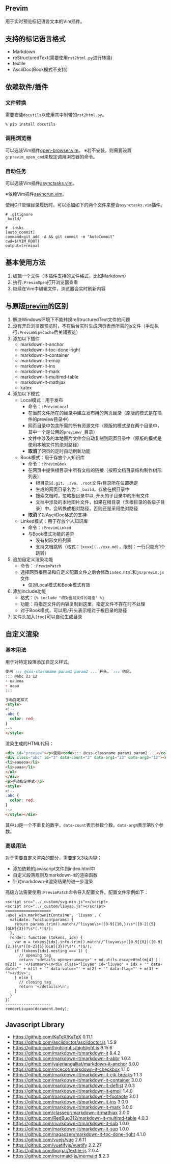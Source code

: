## Previm

用于实时预览标记语言文本的Vim插件。

## 支持的标记语言格式

* Markdown
* reStructuredText(需要使用`rst2html.py`进行转换)
* textile
* AsciiDoc(Book模式不支持)

## 依赖软件/插件

### 文件转换

需要安装`docutils`以使用其中附带的`rst2html.py`。

    % pip install docutils

### 调用浏览器

可以选装Vim插件[open-browser.vim](https://github.com/tyru/open-browser.vim)。
※若不安装，则需要设置`g:previm_open_cmd`来规定调用浏览器的命令。

### 自动任务

可以选装Vim插件[asynctasks.vim](https://github.com/skywind3000/asynctasks.vim)。

※依赖Vim插件[asyncrun.vim](https://github.com/skywind3000/asyncrun.vim)。

使用GIT管理目录履历时，可以添加如下的两个文件来整合`asynctasks.vim`插件。

    # .gitignore
    _build/

    # .tasks
    [auto_commit]
    command=git add -A && git commit -m "AutoCommit"
    cwd=$(VIM_ROOT)
    output=terminal

## 基本使用方法

1. 编辑一个文件（本插件支持的文件格式，比如Markdown）
2. 执行`:PrevimOpen`打开浏览器查看
3. 继续在Vim中编辑文件，浏览器会实时刷新内容

## 与原版[previm](https://github.com/previm/previm)的区别

1. 解决Windows环境下不能转换reStructuredText文件的问题
2. 没有开启浏览器预览时，不在后台实时生成网页表示所需的js文件（手动执行`:PrevimWipeCache`后关闭预览）
3. 添加以下插件
    - markdown-it-anchor
    - markdown-it-toc-done-right
    - markdown-it-container
    - markdown-it-emoji
    - markdown-it-ins
    - markdown-it-mark
    - markdown-it-multimd-table
    - markdown-it-mathjax
    - katex
4. 添加以下模式
    - Local模式：用于发布
        - 命令：`:PrevimLocal`
        - 在当前文件所在的目录中建立发布用的网页目录（原版的模式是在插件的preview目录中）
        - 网页目录中包含所需的所有资源文件（原版的模式是在两个目录中，其中一个是公用的`preview/_`目录）
        - 文件中涉及的本地图片文件会自动复制到网页目录中（原版的模式是使用本地文件的绝对路径）
        - **取消**了网页的定时自动刷新功能
    - Book模式：用于存放个人知识库
        - 命令：`:PrevimBook`
        - 在网页中提供根目录中所有文档的链接（按照文档目录结构制作树形列表）
            - 根目录以`.git`、`.svn`、`.root`文件/目录所在位置确定
            - 生成的网页目录名为：`_build`，存放在根目录中
            - 搜索文档时，忽略根目录中以`_`开头的子目录中的所有文件
            - 文档中涉及的本地图片文件，如果在根目录（含根目录的各级子目录）中，会转换成相对路径，否则还是采用绝对路径
        - **取消**了对AsciiDoc格式的支持
    - Linked模式：用于存放个人知识库
        - 命令：`:PrevimLinked`
        - 与Book模式功能的差异
            - 没有树形文档列表
            - 支持文档跳转（格式：`[xxxx](../xxx.md)`，限制：一行只能有1个跳转）
5. 追加自定义渲染功能
    - 命令：`:PrevimPatch`
    - 选择网页根目录和自定义配置文件之后会修改`index.html`和`js/previm.js`文件
        - 仅对Local模式和Book模式有效
6. 添加include功能
    - 格式：`{% include "相对当前文件的路径" %}`
    - 功能：将指定文件的内容复制到这里，指定文件不存在时不处理
    - 对于Book模式，可以用`/`开头表示相对于根目录的路径
7. 文件头加入`[toc]`可以自动生成目录

## 自定义渲染
### 基本用法
用于对特定段落添加自定义样式。
``` markdown
使用`::: @css-classname param1 param2 ...`开头，`:::`结尾。
::: @abc 23 12
+ eaueoa
+ aaaa
:::

手动指定样式
<style>
<!--
.abc {
  color: red;
}
-->
</style>
```

渲染生成的HTML代码：
```html
<div id="preview"><p>使用<code>::: @css-classname param1 param2 ...</code>开头，<code>:::</code>结尾。</p>
<div class="abc" id="3" data-count="2" data-arg1="23" data-arg2="12"><ul>
<li>eaueoa</li>
<li>aaaa</li>
</ul>
</div>
<p>手动指定样式</p>
<style>
<!--
.abc {
  color: red;
}
-->
</style></div>
```
其中`id`是一个不重复的数字，`data-count`表示参数个数，`data-argN`表示第N个参数。

### 高级用法
对于需要自定义渲染的部分，需要定义3块内容：
- 添加依赖的javascript文件到index.html中
- 自定义段落规则及markdown-it的渲染函数
- 针对markdown-it渲染结果的进一步渲染

高级方法需要使用`:PrevimPatch`命令导入配置文件。配置文件示例如下：
```text
<script src="../_custom/svg.min.js"></script>
<script src="../_custom/liuyao.js"></script>
====================
.use(_win.markdownitContainer, 'liuyao', {
  validate: function(params) {
    return params.trim().match(/^liuyao\s+([0-9]{10,})\s*([0-2]{5}[GLW]{3})?\s*(.*)$/);
  },
  render: function (tokens, idx) {
    var m = tokens[idx].info.trim().match(/^liuyao\s+([0-9]{8})([0-9]{2,})\s*([0-2]{5}[GLW]{3})?\s*(.*)$/);
    if (tokens[idx].nesting === 1) {
      // opening tag
      return '<details open><summary>' + md.utils.escapeHtml(m[4] || m[2]) + '</summary>\n<div class="liuyao" id="liuyao' + idx + '" data-date="' + m[1] + '" data-value="' + m[2] + '" data-flag="' + m[3] + '"></div>';
    } else {
      // closing tag
      return '</details>\n';
    }
  }
})
--------------------
renderLiuyao(document.body);
```

## Javascript Library
- https://github.com/KaTeX/KaTeX  0.11.1
- https://github.com/asciidoctor/asciidoctor.js   1.5.9
- https://github.com/highlightjs/highlight.js 9.15.6
- https://github.com/markdown-it/markdown-it  8.4.2
- https://github.com/markdown-it/markdown-it-abbr 1.0.4
- https://github.com/valeriangalliat/markdown-it-anchor   6.0.0
- https://github.com/mcecot/markdown-it-checkbox  1.1.0
- https://github.com/markdown-it/markdown-it-cjk-breaks   1.1.3
- https://github.com/markdown-it/markdown-it-container    3.0.0
- https://github.com/markdown-it/markdown-it-deflist  2.0.3
- https://github.com/markdown-it/markdown-it-emoji    1.4.0
- https://github.com/markdown-it/markdown-it-footnote 3.0.1
- https://github.com/markdown-it/markdown-it-ins  3.0.0
- https://github.com/markdown-it/markdown-it-mark 3.0.0
- https://github.com/classeur/markdown-it-mathjax 2.0.0
- https://github.com/RedBug312/markdown-it-multimd-table  4.0.3
- https://github.com/markdown-it/markdown-it-sub  1.0.0
- https://github.com/markdown-it/markdown-it-sup  1.0.0
- https://github.com/nagaozen/markdown-it-toc-done-right  4.1.0
- https://github.com/vuejs/vue    2.6.11
- https://github.com/vuetifyjs/vuetify    2.2.27
- https://github.com/borgar/textile-js    2.0.4
- https://github.com/mermaid-js/mermaid   8.2.3

